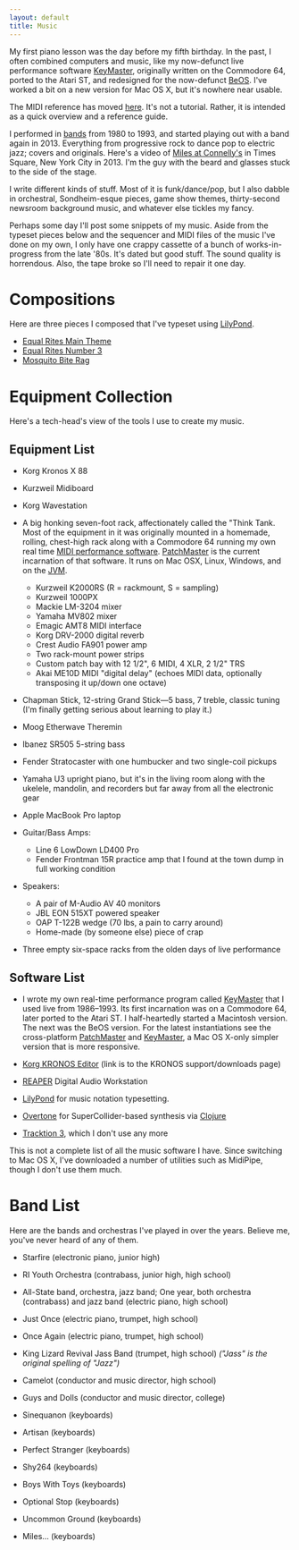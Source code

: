 ```yaml
---
layout: default
title: Music
---
```


My first piano lesson was the day before my fifth birthday. In the past, I
often combined computers and music, like my now-defunct live performance
software <a href="projects/keymaster/index.html">KeyMaster</a>, originally
written on the Commodore 64, ported to the Atari ST, and redesigned for the
now-defunct [BeOS](https://en.wikipedia.org/wiki/BeOS). I've worked a bit on
a new version for Mac OS X, but it's nowhere near usable.

The MIDI reference has moved [here](midi_ref.html). It's not a tutorial.
Rather, it is intended as a quick overview and a reference guide.

I performed in [bands](#band-list) from 1980 to 1993, and started playing
out with a band again in 2013. Everything from progressive rock to dance pop
to electric jazz; covers and originals. Here's a video of
[Miles at Connelly's](https://www.youtube.com/watch?v=t5yU0mX-u4w) in Times
Square, New York City in 2013. I'm the guy with the beard and glasses stuck
to the side of the stage.

I write different kinds of stuff. Most of it is funk/dance/pop, but I also
dabble in orchestral, Sondheim-esque pieces, game show themes, thirty-second
newsroom background music, and whatever else tickles my fancy.

Perhaps some day I'll post some snippets of my music. Aside from the typeset
pieces below and the sequencer and MIDI files of the music I've done on my
own, I only have one crappy cassette of a bunch of works-in-progress from
the late '80s. It's dated but good stuff. The sound quality is horrendous.
Also, the tape broke so I'll need to repair it one day.

# Compositions

Here are three pieces I composed that I've typeset using
[LilyPond](http://lilypond.org/web/).

- [Equal Rites Main Theme](music/main_theme_piano.pdf)
- [Equal Rites Number 3](music/equal_rites_3.pdf)
- [Mosquito Bite Rag](music/mosquito_bite_rag.pdf)


# Equipment Collection

Here's a tech-head's view of the tools I use to create my music.

## Equipment List

- Korg Kronos X 88

- Kurzweil Midiboard

- Korg Wavestation

- A big honking seven-foot rack, affectionately called the "Think Tank. Most
  of the equipment in it was originally mounted in a homemade, rolling,
  chest-high rack along with a Commodore 64 running my own real time
  [MIDI performance software](projects/keymaster/index.html).
  [PatchMaster](http://patchmaster.org/) is the current incarnation of that
  software. It runs on Mac OSX, Linux, Windows, and on the
  [JVM](http://en.wikipedia.org/wiki/Java_virtual_machine).
  - Kurzweil K2000RS (R = rackmount, S = sampling)
  - Kurzweil 1000PX
  - Mackie LM-3204 mixer
  - Yamaha MV802 mixer
  - Emagic AMT8 MIDI interface
  - Korg DRV-2000 digital reverb
  - Crest Audio FA901 power amp
  - Two rack-mount power strips
  - Custom patch bay with 12 1/2", 6 MIDI, 4 XLR, 2 1/2" TRS
  - Akai ME10D MIDI "digital delay" (echoes MIDI data, optionally
    transposing it up/down one octave)

- Chapman Stick, 12-string Grand Stick&mdash;5 bass, 7 treble, classic
  tuning (I'm finally getting serious about learning to play it.)

- Moog Etherwave Theremin

- Ibanez SR505 5-string bass

- Fender Stratocaster with one humbucker and two single-coil pickups

- Yamaha U3 upright piano, but it's in the living room along with the
  ukelele, mandolin, and recorders but far away from all the electronic
  gear

- Apple MacBook Pro laptop

- Guitar/Bass Amps:
  - Line 6 LowDown LD400 Pro
  - Fender Frontman 15R practice amp that I found at the town dump in
    full working condition

- Speakers:
  - A pair of M-Audio AV 40 monitors
  - JBL EON 515XT powered speaker
  - OAP T-122B wedge (70 lbs, a pain to carry around)
  - Home-made (by someone else) piece of crap

- Three empty six-space racks from the olden days of live
    performance

## Software List

- I wrote my own real-time performance program called
  [KeyMaster](projects/keymaster/index.html) that I used live from
  1986&ndash;1993. Its first incarnation was on a Commodore 64, later ported
  to the Atari ST. I half-heartedly started a Macintosh version. The next
  was the BeOS version. For the latest instantiations see the cross-platform
  [PatchMaster](http://www.patchmaster.org/) and
  [KeyMaster](http://jimm.github.io/keymaster/), a Mac OS X-only simpler
  version that is more responsive.

- [Korg KRONOS Editor](https://shop.korg.com/kronosSupport)
  (link is to the KRONOS support/downloads page)

- [REAPER](http://reaper.fm/) Digital Audio Workstation

- [LilyPond](http://lilypond.org/web/) for music notation typesetting.

- [Overtone](http://overtone.github.com/) for SuperCollider-based synthesis
   via [Clojure](http://clojure.org/)

- [Tracktion 3](http://www.mackie.com/products/tracktion3/index.html), which
  I don't use any more

This is not a complete list of all the music software I have. Since
switching to Mac OS X, I've downloaded a number of utilities such as
MidiPipe, though I don't use them much.


# Band List

Here are the bands and orchestras I've played in over the years. Believe
me, you've never heard of any of them.

- Starfire (electronic piano, junior high)

- RI Youth Orchestra (contrabass, junior high, high school)

- All-State band, orchestra, jazz band; One year, both orchestra
  (contrabass) and jazz band (electric piano, high school)

- Just Once (electric piano, trumpet, high school)

- Once Again (electric piano, trumpet, high school)

- King Lizard Revival Jass Band (trumpet, high school)
  _("Jass" is the original spelling of "Jazz")_

- Camelot (conductor and music director, high school)

- Guys and Dolls (conductor and music director, college)

- Sinequanon (keyboards)

- Artisan (keyboards)

- Perfect Stranger (keyboards)

- Shy264 (keyboards)

- Boys With Toys (keyboards)

- Optional Stop (keyboards)

- Uncommon Ground (keyboards)

- Miles... (keyboards)

